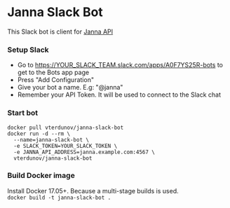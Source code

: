 # Janna Slack Bot

This Slack bot is client for [Janna API](https://github.com/vterdunov/janna)

### Setup Slack
- Go to https://YOUR_SLACK_TEAM.slack.com/apps/A0F7YS25R-bots to get to the Bots app page
- Press "Add Configuration"
- Give your bot a name. E.g: "@janna"
- Remember your API Token. It will be used to connect to the Slack chat

### Start bot
```
docker pull vterdunov/janna-slack-bot
docker run -d --rm \
  --name=janna-slack-bot \
  -e SLACK_TOKEN=YOUR_SLACK_TOKEN \
  -e JANNA_API_ADDRESS=janna.example.com:4567 \
  vterdunov/janna-slack-bot
```

### Build Docker image
Install Docker 17.05+. Because a multi-stage builds is used.  
`docker build -t janna-slack-bot .`
